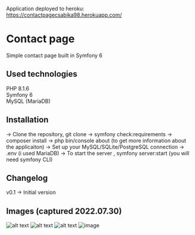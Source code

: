 Application deployed to heroku: https://contactpagecsabika98.herokuapp.com/
# Contact page 

Simple contact page built in Symfony 6


## Used technologies
PHP 8.1.6  
Symfony 6  
MySQL (MariaDB)


## Installation
 -> Clone the repository, git clone
 -> symfony check:requirements
 -> composer install
 -> php bin/console about (to get more information about the applicaiton)
 -> Set up your MySQL/SQLite/PostgreSQL connection -> .env (i used MariaDB)
 -> To start the server , symfony server:start (you will need symfony CLI)


## Changelog
v0.1 -> Initial version

## Images (captured 2022.07.30)
![alt text](https://i.imgur.com/B21kVsi.png)
![alt text](https://i.imgur.com/bBOTkBy.png)
![alt text](https://i.imgur.com/v72nPZ6.png)
![image](https://user-images.githubusercontent.com/68144659/181876188-68bd14c9-a94b-445a-a85b-1df1db0ccef5.png)
